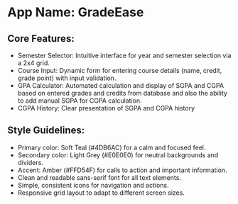# **App Name**: GradeEase

## Core Features:

- Semester Selector: Intuitive interface for year and semester selection via a 2x4 grid.
- Course Input: Dynamic form for entering course details (name, credit, grade point) with input validation.
- GPA Calculator: Automated calculation and display of SGPA and CGPA based on entered grades and credits from database and also the ability to add manual SGPA for CGPA calculation.
- CGPA History: Clear presentation of SGPA and CGPA history

## Style Guidelines:

- Primary color: Soft Teal (#4DB6AC) for a calm and focused feel.
- Secondary color: Light Grey (#E0E0E0) for neutral backgrounds and dividers.
- Accent: Amber (#FFD54F) for calls to action and important information.
- Clean and readable sans-serif font for all text elements.
- Simple, consistent icons for navigation and actions.
- Responsive grid layout to adapt to different screen sizes.